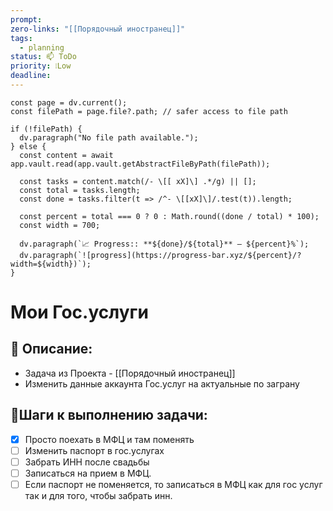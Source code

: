 ```yaml
---
prompt: 
zero-links: "[[Порядочный иностранец]]"
tags:
  - planning
status: 📫 ToDo
priority: ❕Low
deadline:
---
```

```dataviewjs
const page = dv.current();
const filePath = page.file?.path; // safer access to file path

if (!filePath) {
  dv.paragraph("No file path available.");
} else {
  const content = await app.vault.read(app.vault.getAbstractFileByPath(filePath));
  
  const tasks = content.match(/- \[[ xX]\] .*/g) || [];
  const total = tasks.length;
  const done = tasks.filter(t => /^- \[[xX]\]/.test(t)).length;
  
  const percent = total === 0 ? 0 : Math.round((done / total) * 100);
  const width = 700;
  
  dv.paragraph(`📈 Progress:: **${done}/${total}** — ${percent}%`);
  dv.paragraph(`![progress](https://progress-bar.xyz/${percent}/?width=${width})`);
}

```
# Мои Гос.услуги
## 📑 Описание:
- Задача из Проекта - [[Порядочный иностранец]]
- Изменить данные аккаунта Гос.услуг на актуальные по заграну

## 📍Шаги к выполнению задачи:
- [x] Просто поехать в МФЦ и там поменять
- [ ] Изменить паспорт в гос.услугах
- [ ] Забрать ИНН после свадьбы
- [ ] Записаться на прием в МФЦ. 
- [ ] Если паспорт не поменяется, то записаться в МФЦ как для гос услуг так и для того, чтобы забрать инн.